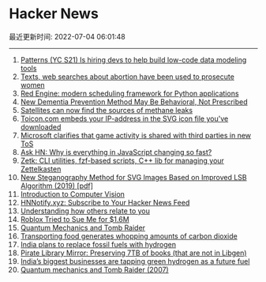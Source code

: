 # Hacker News

最近更新时间: 2022-07-04 06:01:48

--- 
1. [Patterns (YC S21) Is hiring devs to help build low-code data modeling tools](https://www.ycombinator.com/companies/patterns) 
2. [Texts, web searches about abortion have been used to prosecute women](https://www.washingtonpost.com/technology/2022/07/03/abortion-data-privacy-prosecution/) 
3. [Red Engine: modern scheduling framework for Python applications](https://red-engine.readthedocs.io/en/stable/index.html) 
4. [New Dementia Prevention Method May Be Behavioral, Not Prescribed](https://www.nytimes.com/2022/07/03/health/dementia-treatment-behavior-eye-care.html) 
5. [Satellites can now find the sources of methane leaks](https://www.businessinsider.com/satellites-locate-source-of-methane-leaks-to-fight-climate-crisis-2022-7) 
6. [Toicon.com embeds your IP-address in the SVG icon file you've downloaded](https://files.mastodon.social/media_attachments/files/108/577/328/329/050/361/original/26a3fdea26a38e6b.png) 
7. [Microsoft clarifies that game activity is shared with third parties in new ToS](https://www.microsoft.com/en-us/servicesagreement/upcoming.aspx#14a_XboxLive_ShortDescription) 
8. [Ask HN: Why is everything in JavaScript changing so fast?](https://news.ycombinator.com/item?id=31969958) 
9. [Zetk: CLI utilities, fzf-based scripts, C++ lib for managing your Zettelkasten](https://gitlab.com/andrejr/zetk) 
10. [New Steganography Method for SVG Images Based on Improved LSB Algorithm (2019) [pdf]](http://paper.ijcsns.org/07_book/201910/20191016.pdf) 
11. [Introduction to Computer Vision](https://blog.theos.ai/articles/introduction-to-computer-vision) 
12. [HNNotify.xyz: Subscribe to Your Hacker News Feed](https://hnnotify.xyz/) 
13. [Understanding how others relate to you](https://www.bmj.com/content/377/bmj.o1548) 
14. [Roblox Tried to Sue Me for $1.6M](https://www.youtube.com/watch?v=CRH41vgIBuQ) 
15. [Quantum Mechanics and Tomb Raider](https://terrytao.wordpress.com/2007/02/26/quantum-mechanics-and-tomb-raider/#more-12) 
16. [Transporting food generates whopping amounts of carbon dioxide](https://www.nature.com/articles/d41586-022-01766-0) 
17. [India plans to replace fossil fuels with hydrogen](https://www.fortuneindia.com/long-reads/indias-green-future-built-on-hydrogen/108532) 
18. [Pirate Library Mirror: Preserving 7TB of books (that are not in Libgen)](http://pilimi.org/blog-introducing.html) 
19. [India’s biggest businesses are tapping green hydrogen as a future fuel](https://www.fortuneindia.com/long-reads/indias-green-future-built-on-hydrogen/108532) 
20. [Quantum mechanics and Tomb Raider (2007)](https://terrytao.wordpress.com/2007/02/26/quantum-mechanics-and-tomb-raider/) 
